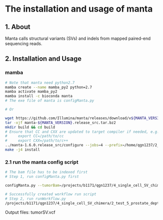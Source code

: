 # The installation and usage of manta

## 1. About

 Manta calls structural variants (SVs) and indels from mapped paired-end sequencing reads.

## 2. Installation and Usage

### mamba

```bash
# Note that manta need python2.7
mamba create --name mamba_py2 python=2.7
mamba activate mamba_py2
mamba install -c bioconda manta
# The exe file of manta is configManta.py

# Or 

wget https://github.com/Illumina/manta/releases/download/v${MANTA_VERSION}/manta-${MANTA_VERSION}.release_src.tar.bz2
tar -xjf manta-${MANTA_VERSION}.release_src.tar.bz2
mkdir build && cd build
# Ensure that CC and CXX are updated to target compiler if needed, e.g.:
#     export CC=/path/to/cc
#     export CXX=/path/to/c++
../manta-1.6.0.release_src/configure --jobs=4 --prefix=/home/qgn1237/2_software/manta/
make -j4 install
```

### 2.1 run the manta config script

```bash
# The bam file has to be indexed first
# Step 1, run configManta.py first

configManta.py --tumorBam=/projects/b1171/qgn1237/4_single_cell_SV_chimera/2_test_5_prostate_depth_SV_impact/NGS_data/22Rv1/5X_depth/22Rv1.5X.bam --referenceFasta=/projects/b1171/twp7981/database/genome/hg38.fa --runDir=/home/qgn1237/working/NGS_data/22Rv1/5X_depth/manta

# Successfully created workflow run script
# Step 2, run runWorkflow.py
/projects/b1171/qgn1237/4_single_cell_SV_chimera/2_test_5_prostate_depth_SV_impact/NGS_data/22Rv1/5X_depth/manta/runWorkflow.py
```

Output files: tumorSV.vcf